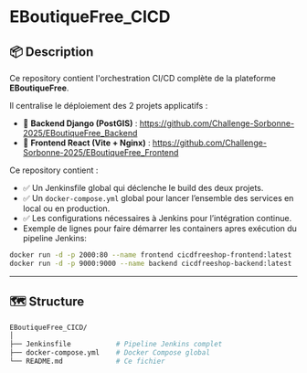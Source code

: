 # EBoutiqueFree_CICD

## 📦 Description

Ce repository contient l'orchestration CI/CD complète de la plateforme **EBoutiqueFree**.

Il centralise le déploiement des 2 projets applicatifs :

- 🎯 **Backend Django (PostGIS)** : https://github.com/Challenge-Sorbonne-2025/EBoutiqueFree_Backend
- 🎯 **Frontend React (Vite + Nginx)** : https://github.com/Challenge-Sorbonne-2025/EBoutiqueFree_Frontend

Ce repository contient :

- ✅ Un Jenkinsfile global qui déclenche le build des deux projets.
- ✅ Un `docker-compose.yml` global pour lancer l’ensemble des services en local ou en production.
- ✅ Les configurations nécessaires à Jenkins pour l’intégration continue.
- Exemple de lignes pour faire démarrer les containers apres exécution du pipeline Jenkins:
```bash
docker run -d -p 2000:80 --name frontend cicdfreeshop-frontend:latest
docker run -d -p 9000:9000 --name backend cicdfreeshop-backend:latest
```

---

## 🗺️ Structure

```bash
EBoutiqueFree_CICD/
│
├── Jenkinsfile           # Pipeline Jenkins complet
├── docker-compose.yml    # Docker Compose global
└── README.md             # Ce fichier
